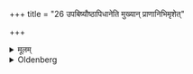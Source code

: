 +++
title = "26 उपबिष्यौष्ठापिधानेति मुख्यान् प्राणानिभिमृशेत्"

+++

<details><summary>मूलम्</summary>

उपबिष्यौष्ठापिधानेति मुख्यान् प्राणानिभिमृशेत् २६
</details>

<details><summary>Oldenberg</summary>

28. Sitting down, he should touch the sense-organs at his head with (the Mantra), 'Covered by the lips' (l.l. I5).
</details>
